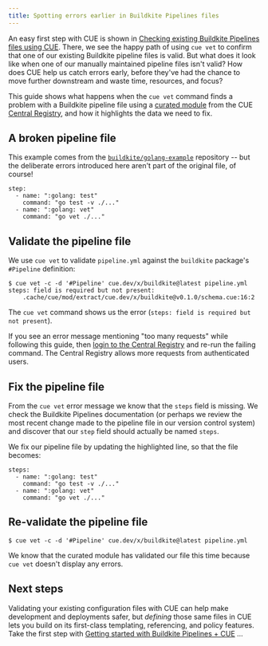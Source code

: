 ```yaml
---
title: Spotting errors earlier in Buildkite Pipelines files
---
```


An easy first step with CUE is shown in
[Checking existing Buildkite Pipelines files using CUE](../checking-existing-buildkite-pipelines-files/index.md).
There, we see the happy path of using `cue vet` to confirm that one of our
existing Buildkite pipeline files is valid.
But what does it look like when one of our manually maintained pipeline files
isn't valid?
How does CUE help us catch errors early, before they've had the chance to move
further downstream and waste time, resources, and focus?

This guide shows what happens when the `cue vet` command finds a problem with a
Buildkite pipeline file using a
[curated module](/getting-started/buildkite-pipelines/) from the
CUE [Central Registry](https://registry.cue.works),
and how it highlights the data we need to fix.

<!--more-->

## A broken pipeline file

This example comes from the
[`buildkite/golang-example`](https://github.com/buildkite/golang-example)
repository -- but the deliberate errors introduced here aren't part of the
original file, of course!

``` { .yaml title="pipeline.yml" }
step:
  - name: ":golang: test"
    command: "go test -v ./..."
  - name: ":golang: vet"
    command: "go vet ./..."
```

## Validate the pipeline file

We use `cue vet` to validate `pipeline.yml` against the `buildkite` package's `#Pipeline` definition:

``` { .text title="TERMINAL" data-copy="cue vet -c -d &#39;#Pipeline&#39; cue.dev/x/buildkite@latest pipeline.yml" }
$ cue vet -c -d '#Pipeline' cue.dev/x/buildkite@latest pipeline.yml
steps: field is required but not present:
    .cache/cue/mod/extract/cue.dev/x/buildkite@v0.1.0/schema.cue:16:2
```

The `cue vet` command shows us the error (`steps: field is required but not
present`).

If you see an error message mentioning "too many requests" while following this
guide, then
[login to the Central Registry](../login-central-registry.md)
and re-run the failing command.
The Central Registry allows more requests from authenticated users.

## Fix the pipeline file

From the `cue vet` error message we know that the `steps` field is missing.
We check the Buildkite Pipelines documentation (or perhaps we review the most recent
change made to the pipeline file in our version control system) and discover
that our `step` field should actually be named `steps`.

We fix our pipeline file by updating the highlighted line, so that the file
becomes:

``` { .yaml title="pipeline.yml" hl_lines=3 }
steps:
  - name: ":golang: test"
    command: "go test -v ./..."
  - name: ":golang: vet"
    command: "go vet ./..."
```

## Re-validate the pipeline file

``` { .text title="TERMINAL" data-copy="cue vet -c -d &#39;#Pipeline&#39; cue.dev/x/buildkite@latest pipeline.yml" }
$ cue vet -c -d '#Pipeline' cue.dev/x/buildkite@latest pipeline.yml
```

We know that the curated module has validated our file this time because `cue
vet` doesn't display any errors.

## Next steps

Validating your existing configuration files with CUE can help make development
and deployments safer, but *defining* those same files in CUE lets you build on
its first-class templating, referencing, and policy features. Take the first
step with
[Getting started with Buildkite Pipelines + CUE](../getting-started-with-buildkite-cue/index.md)
...
